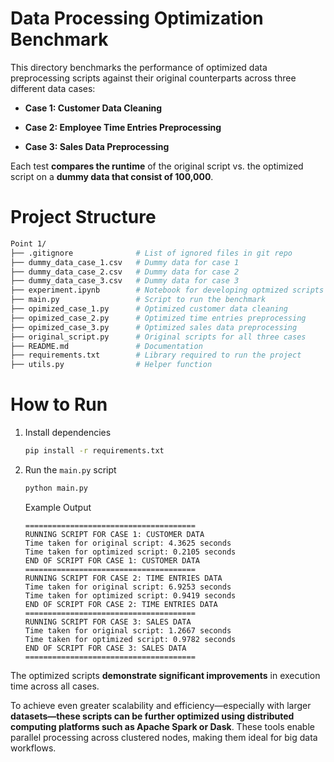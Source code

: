# Data Processing Optimization Benchmark
This directory benchmarks the performance of optimized data preprocessing scripts against their original counterparts across three different data cases:

* **Case 1: Customer Data Cleaning**

* **Case 2: Employee Time Entries Preprocessing**

* **Case 3: Sales Data Preprocessing**

Each test **compares the runtime** of the original script vs. the optimized script on a **dummy data that consist of 100,000**.

# Project Structure
```bash
Point 1/
├── .gitignore              # List of ignored files in git repo
├── dummy_data_case_1.csv   # Dummy data for case 1
├── dummy_data_case_2.csv   # Dummy data for case 2
├── dummy_data_case_3.csv   # Dummy data for case 3
├── experiment.ipynb        # Notebook for developing optmized scripts
├── main.py                 # Script to run the benchmark
├── opimized_case_1.py      # Optimized customer data cleaning
├── opimized_case_2.py      # Optimized time entries preprocessing
├── opimized_case_3.py      # Optimized sales data preprocessing
├── original_script.py      # Original scripts for all three cases
├── README.md               # Documentation
├── requirements.txt        # Library required to run the project
├── utils.py                # Helper function
```

# How to Run
1. Install dependencies
    ```bash
    pip install -r requirements.txt
    ```

2. Run the `main.py` script
    ```bash
    python main.py
    ```
    
    Example Output
    ```
    ======================================
    RUNNING SCRIPT FOR CASE 1: CUSTOMER DATA
    Time taken for original script: 4.3625 seconds
    Time taken for optimized script: 0.2105 seconds
    END OF SCRIPT FOR CASE 1: CUSTOMER DATA
    ======================================
    RUNNING SCRIPT FOR CASE 2: TIME ENTRIES DATA
    Time taken for original script: 6.9253 seconds
    Time taken for optimized script: 0.9419 seconds
    END OF SCRIPT FOR CASE 2: TIME ENTRIES DATA
    ======================================
    RUNNING SCRIPT FOR CASE 3: SALES DATA
    Time taken for original script: 1.2667 seconds
    Time taken for optimized script: 0.9782 seconds
    END OF SCRIPT FOR CASE 3: SALES DATA
    ======================================
    ```
The optimized scripts **demonstrate significant improvements** in execution time across all cases.

To achieve even greater scalability and efficiency—especially with larger **datasets—these scripts can be further optimized using distributed computing platforms such as Apache Spark or Dask**. These tools enable parallel processing across clustered nodes, making them ideal for big data workflows.